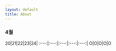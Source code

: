 ```yaml
---
layout: default
title: About
---
```

<style>
.foo table {
	width:50%
}
</style>


### 4월
<div class="foo">
20|21|22|23|24|
:---:|:---:|:---:|:---:|:---:|		
O|O|O|O|O		
</div>
